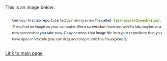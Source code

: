 This is an image below:

![screenshot for lab](lab_screenshot_demo.PNG)

[Link to main page](index.md)

